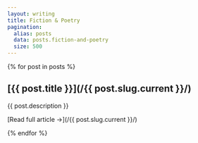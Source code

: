 ```yaml
---
layout: writing
title: Fiction & Poetry
pagination:
  alias: posts
  data: posts.fiction-and-poetry
  size: 500
---
```


{% for post in posts %}

<div class="card">
  <div class="image">
    </div>
    <div class="text">
  
## [{{ post.title }}](/{{ post.slug.current }}/)

{{ post.description }}

[Read full article &rarr;](/{{ post.slug.current }}/)

</div>
</div>

{% endfor %}
